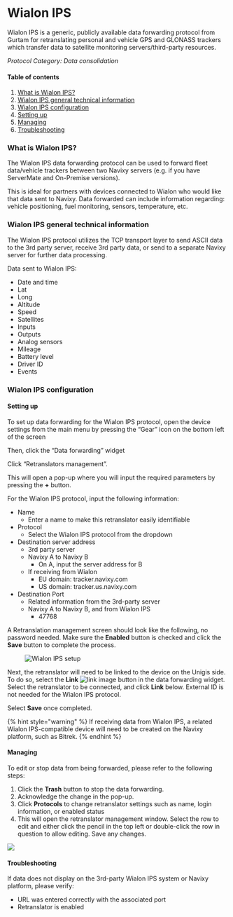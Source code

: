 # Wialon IPS

Wialon IPS is a generic, publicly available data forwarding protocol from Gurtam for retranslating personal and vehicle GPS and GLONASS trackers which transfer data to satellite monitoring servers/third-party resources.

_Protocol Category: Data consolidation_

#### Table of contents

1. [What is Wialon IPS?](wialon-ips.md#what-is-wialon-ips)
2. [Wialon IPS general technical information](wialon-ips.md#wialon-ips-general-technical-information)
3. [Wialon IPS configuration](wialon-ips.md#wialon-ips-configuration)
4. [Setting up](wialon-ips.md#setting-up)
5. [Managing](wialon-ips.md#managing)
6. [Troubleshooting](wialon-ips.md#troubleshooting)

### What is Wialon IPS?

The Wialon IPS data forwarding protocol can be used to forward fleet data/vehicle trackers between two Navixy servers (e.g. if you have ServerMate and On-Premise versions).

This is ideal for partners with devices connected to Wialon who would like that data sent to Navixy. Data forwarded can include information regarding: vehicle positioning, fuel monitoring, sensors, temperature, etc.

### Wialon IPS general technical information

The Wialon IPS protocol utilizes the TCP transport layer to send ASCII data to the 3rd party server, receive 3rd party data, or send to a separate Navixy server for further data processing.

Data sent to Wialon IPS:

* Date and time
* Lat
* Long
* Altitude
* Speed
* Satellites
* Inputs
* Outputs
* Analog sensors
* Mileage
* Battery level
* Driver ID
* Events

### Wialon IPS configuration

#### Setting up

To set up data forwarding for the Wialon IPS protocol, open the device settings from the main menu by pressing the “Gear” icon on the bottom left of the screen

Then, click the “Data forwarding” widget

Click “Retranslators management”.

This will open a pop-up where you will input the required parameters by pressing the **+** button.

For the Wialon IPS protocol, input the following information:

* Name
  * Enter a name to make this retranslator easily identifiable
* Protocol
  * Select the Wialon IPS protocol from the dropdown
* Destination server address
  * 3rd party server
  * Navixy A to Navixy B
    * On A, input the server address for B
  * If receiving from Wialon
    * EU domain: tracker.navixy.com
    * US domain: tracker.us.navixy.com
* Destination Port
  * Related information from the 3rd-party server
  * Navixy A to Navixy B, and from Wialon IPS
    * 47768

A Retranslation management screen should look like the following, no password needed. Make sure the **Enabled** button is checked and click the **Save** button to complete the process.

<figure><img src="https://www.navixy.com/wp-content/uploads/2022/10/wialon-ips.png" alt="Wialon IPS setup"><figcaption></figcaption></figure>

Next, the retranslator will need to be linked to the device on the Unigis side. To do so, select the **Link** ![link image](https://www.navixy.com/wp-content/uploads/2022/08/image-3.png) button in the data forwarding widget. Select the retranslator to be connected, and click **Link** below. External ID is not needed for the Wialon IPS protocol.

Select **Save** once completed.

{% hint style="warning" %}
If receiving data from Wialon IPS, a related Wialon IPS-compatible device will need to be created on the Navixy platform, such as Bitrek.
{% endhint %}

#### Managing

To edit or stop data from being forwarded, please refer to the following steps:

1. Click the **Trash** button to stop the data forwarding.
2. Acknowledge the change in the pop-up.
3. Click **Protocols** to change retranslator settings such as name, login information, or enabled status
4. This will open the retranslator management window. Select the row to edit and either click the pencil in the top left or double-click the row in question to allow editing. Save any changes.

![](https://www.navixy.com/wp-content/uploads/2022/10/wialon-ips-management.png)

#### Troubleshooting

If data does not display on the 3rd-party Wialon IPS system or Navixy platform, please verify:

* URL was entered correctly with the associated port
* Retranslator is enabled
